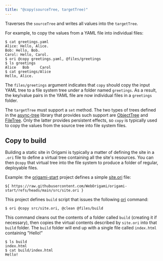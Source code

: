 ```yaml
---
title: "@copy(sourceTree, targetTree)"
---
```


Traverses the `sourceTree` and writes all values into the `targetTree`.

For example, to copy the values from a YAML file into individual files:

```console
$ cat greetings.yaml
Alice: Hello, Alice.
Bob: Hello, Bob.
Carol: Hello, Carol.
$ ori @copy greetings.yaml, @files/greetings
$ ls greetings
Alice   Bob     Carol
$ cat greetings/Alice
Hello, Alice.
```

The `files/greetings` argument indicates that `copy` should copy the input YAML tree to a file system tree under a folder named `greetings`. As a result, the key/value pairs in the YAML file are now individual files in a `greetings` folder.

The `targetTree` must support a `set` method. The two types of trees defined in the [async-tree](/async-tree) library that provides such support are [ObjectTree](/async-tree/ObjectTree.html) and [FileTree](/async-tree/FileTree.html). Only the latter provides persistent effects, so `copy` is typically used to copy the values from the source tree into file system files.

## Copy to build

Building a static site in Origami is typically a matter of defining the site in a `.ori` file to define a virtual tree containing all the site's resources. You can then `@copy` that virtual tree into the file system to produce a folder of regular, deployable files.

Example: the [origami-start](https://github.com/WebOrigami/origami-start) project defines a simple [site.ori](https://github.com/WebOrigami/origami-start/blob/main/src/site.ori) file:

```ori
${ https://raw.githubusercontent.com/WebOrigami/origami-start/refs/heads/main/src/site.ori }
```

This project defines `build` script that issues the following [ori](/cli) command:

```console
$ ori @copy src/site.ori, @clean @files/build
```

This command cleans out the contents of a folder called `build` (creating it if necessary), then copies the virtual contents described by `site.ori` into that `build` folder. The `build` folder will end up with a single file called `index.html` containing "Hello!"

```console
$ ls build
index.html
$ cat build/index.html
Hello!
```
